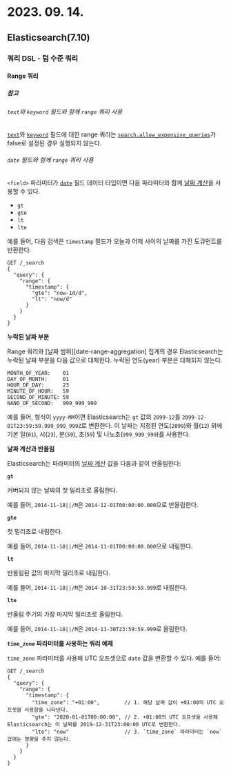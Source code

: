 # 2023. 09. 14.

## Elasticsearch(7.10)

### 쿼리 DSL - 텀 수준 쿼리

#### Range 쿼리

##### 참고

###### `text`와 `keyword` 필드와 함께 `range` 쿼리 사용

[`text`][mapping-text]와 [`keyword`][mapping-keyword] 필드에 대한 range 쿼리는 [`search.allow_expensive_queries`][search-allow-expensive-queries]가 false로 설정된 경우 실행되지 않는다.

###### `date` 필드와 함께 `range` 쿼리 사용

`<field>` 파라미터가 [`date`][mapping-date] 필드 데이터 타입이면 다음 파라미터와 함께 [날짜 계산][date-math]을 사용할 수 있다.

- `gt`
- `gte`
- `lt`
- `lte`

예를 들어, 다음 검색은 `timestamp` 필드가 오늘과 어제 사이의 날짜를 가진 도큐먼트를 반환한다.

```http
GET /_search
{
  "query": {
    "range": {
      "timestamp": {
        "gte": "now-1d/d",
        "lt": "now/d"
      }
    }
  }
}
```

**누락된 날짜 부분**

Range 쿼리와 [날짜 범위][date-range-aggregation] 집계의 경우 Elasticsearch는 누락된 날짜 부분을 다음 값으로 대체한다. 누락된 연도(year) 부분은 대체되지 않는다.

```
MONTH_OF_YEAR:    01
DAY_OF_MONTH:     01
HOUR_OF_DAY:      23
MINUTE_OF_HOUR:   59
SECOND_OF_MINUTE: 59
NANO_OF_SECOND:   999_999_999
```

예를 들어, 형식이 `yyyy-MM`이면 Elasticsearch는 `gt` 값의 `2099-12`를 `2099-12-01T23:59:59.999_999_999Z`로 변환한다. 이 날짜는 지정된 연도(`2099`)와 월(`12`) 외에 기본 일(`01`), 시(`23`),  분(`59`), 초(`59`) 및 나노초(`999_999_999`)를 사용한다.

**날짜 계산과 반올림**

Elasticsearch는 파라미터의 [날짜 계산][date-math] 값을 다음과 같이 반올림한다:

**`gt`**

커버되지 않는 날짜의 첫 밀리초로 올림한다.

예를 들어, `2014-11-18||/M`은 `2014-12-01T00:00:00.000`으로 반올림한다.

**`gte`**

첫 밀리초로 내림한다.

예를 들어, `2014-11-18||/M`은 `2014-11-01T00:00:00.000`으로 내림한다.

**`lt`**

반올림된 값의 마지막 밀리초로 내림한다.

예를 들어, `2014-11-18||/M`은 `2014-10-31T23:59:59.999`로 내림한다.

**`lte`**

반올림 주기의 가장 마지막 밀리초로 올림한다.

예를 들어, `2014-11-18||/M`은 `2014-11-30T23:59:59.999`로 올림한다.

**`time_zone` 파라미터를 사용하는 쿼리 예제**

`time_zone` 파라미터를 사용해 UTC 오프셋으로 `date` 값을 변환할 수 있다. 예를 들어:

```http
GET /_search
{
  "query": {
    "range": {
      "timestamp": {
        "time_zone": "+01:00",        // 1. 해당 날짜 값이 +01:00의 UTC 오프셋을 사용함을 나타낸다.
        "gte": "2020-01-01T00:00:00", // 2. +01:00의 UTC 오프셋을 사용해 Elasticsearch는 이 날짜를 2019-12-31T23:00:00 UTC로 변환한다.
        "lte": "now"                  // 3. `time_zone` 파라미터는 `now` 값에는 영향을 주지 않는다.
      }
    }
  }
}
```



[mapping-text]: https://www.elastic.co/guide/en/elasticsearch/reference/7.10/text.html
[mapping-keyword]: https://www.elastic.co/guide/en/elasticsearch/reference/7.10/keyword.html
[search-allow-expensive-queries]: https://www.elastic.co/guide/en/elasticsearch/reference/7.10/query-dsl.html#query-dsl-allow-expensive-queries
[mapping-date]: https://www.elastic.co/guide/en/elasticsearch/reference/7.10/date.html
[date-math]: https://www.elastic.co/guide/en/elasticsearch/reference/7.10/common-options.html#date-math